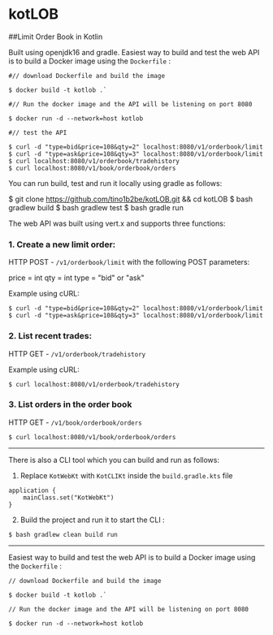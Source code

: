 # kotLOB
##Limit Order Book in Kotlin


Built using openjdk16 and gradle. Easiest way to build and test the web API is to build a Docker image using the `Dockerfile` :

```
#// download Dockerfile and build the image

$ docker build -t kotlob .`

#// Run the docker image and the API will be listening on port 8080

$ docker run -d --network=host kotlob

#// test the API

$ curl -d "type=bid&price=108&qty=2" localhost:8080/v1/orderbook/limit
$ curl -d "type=ask&price=108&qty=3" localhost:8080/v1/orderbook/limit
$ curl localhost:8080/v1/orderbook/tradehistory
$ curl localhost:8080/v1/book/orderbook/orders
```

You can run build, test and run it locally using gradle as follows:

$ git clone https://github.com/tino1b2be/kotLOB.git && cd kotLOB
$ bash gradlew build
$ bash gradlew test
$ bash gradle run

The web API was built using vert.x and supports three functions:

### 1. Create a new limit order:

HTTP POST - `/v1/orderbook/limit` with the following POST parameters:

price = int
qty = int
type = "bid" or "ask"

Example using cURL:

```
$ curl -d "type=bid&price=108&qty=2" localhost:8080/v1/orderbook/limit
$ curl -d "type=ask&price=108&qty=3" localhost:8080/v1/orderbook/limit
```
### 2. List recent trades:

HTTP GET - `/v1/orderbook/tradehistory`

Example using cURL:

`$ curl localhost:8080/v1/orderbook/tradehistory`

### 3. List orders in the order book

HTTP GET - `/v1/book/orderbook/orders`

`$ curl localhost:8080/v1/book/orderbook/orders`

---

There is also a CLI tool which you can build and run as follows:

1. Replace `KotWebKt` with `KotCLIKt` inside the `build.gradle.kts` file

```
application {
    mainClass.set("KotWebKt")
}
```

2. Build the project and run it to start the CLI :

```
$ bash gradlew clean build run
```

---

Easiest way to build and test the web API is to build a Docker image using the `Dockerfile` :

```
// download Dockerfile and build the image

$ docker build -t kotlob .`

// Run the docker image and the API will be listening on port 8080

$ docker run -d --network=host kotlob

```